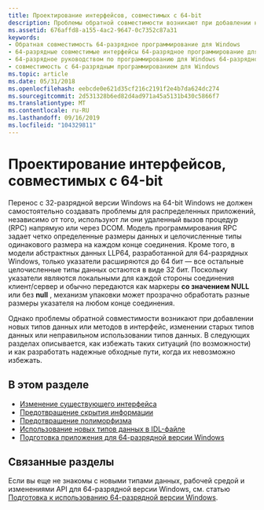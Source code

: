 ```yaml
---
title: Проектирование интерфейсов, совместимых с 64-bit
description: Проблемы обратной совместимости возникают при добавлении новых типов данных или методов в интерфейс, изменении старых типов данных или неправильном использовании типов данных.
ms.assetid: 676affd8-a155-4ac2-9647-0c7352c87a31
keywords:
- Обратная совместимость 64-разрядное программирование для Windows
- 64-разрядные совместимые интерфейсы 64-разрядное программирование для Windows
- 64-разрядное руководством по программированию для Windows 64-разрядное программирование для Windows, совместимость
- совместимость с 64-разрядным программированием для Windows
ms.topic: article
ms.date: 05/31/2018
ms.openlocfilehash: eebcde0e621d35cf216c2191f2e4b7da624dc274
ms.sourcegitcommit: 2d531328b6ed82d4ad971a45a5131b430c5866f7
ms.translationtype: MT
ms.contentlocale: ru-RU
ms.lasthandoff: 09/16/2019
ms.locfileid: "104329811"
---
```

# <a name="designing-64-bit-compatible-interfaces"></a>Проектирование интерфейсов, совместимых с 64-bit

Перенос с 32-разрядной версии Windows на 64-bit Windows не должен самостоятельно создавать проблемы для распределенных приложений, независимо от того, используют ли они удаленный вызов процедур (RPC) напрямую или через DCOM. Модель программирования RPC задает четко определенные размеры данных и целочисленные типы одинакового размера на каждом конце соединения. Кроме того, в модели абстрактных данных LLP64, разработанной для 64-разрядных Windows, только указатели расширяются до 64 бит — все остальные целочисленные типы данных остаются в виде 32 бит. Поскольку указатели являются локальными для каждой стороны соединения клиент/сервер и обычно передаются как маркеры **со значением NULL** или без **null** , механизм упаковки может прозрачно обработать разные размеры указателя на любом конце соединения.

Однако проблемы обратной совместимости возникают при добавлении новых типов данных или методов в интерфейс, изменении старых типов данных или неправильном использовании типов данных. В следующих разделах описывается, как избежать таких ситуаций (по возможности) и как разработать надежные обходные пути, когда их невозможно избежать.

## <a name="in-this-section"></a>В этом разделе

-   [Изменение существующего интерфейса](changing-an-existing-interface.md)
-   [Предотвращение скрытия информации](avoiding-information-hiding.md)
-   [Предотвращение полиморфизма](avoiding-polymorphism.md)
-   [Использование новых типов данных в IDL-файле](using-new-data-types-in-your-idl-file.md)
-   [Подготовка приложения для 64-разрядной версии Windows](preparing-your-application-for-64-bit-windows.md)

## <a name="related-sections"></a>Связанные разделы

Если вы еще не знакомы с новыми типами данных, рабочей средой и изменениями API для 64-разрядной версии Windows, см. статью [Подготовка к использованию 64-разрядной версии Windows](getting-ready-for-64-bit-windows.md).

 

 




